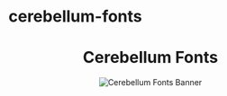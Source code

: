 # cerebellum-fonts

<div align="center"><h1><b>Cerebellum Fonts</b></h1>

![Cerebellum Fonts Banner](https://github.com/emhuo/cerebellum-fonts/blob/main/img/cerebellum-fonts-banner-2x.png?raw=true)
<p>
